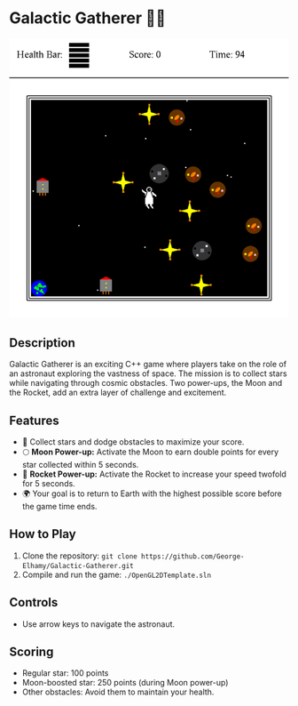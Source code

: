# Galactic Gatherer 🚀✨

![Game Screenshot](galactic.png)

## Description

Galactic Gatherer is an exciting C++ game where players take on the role of an astronaut exploring the vastness of space. The mission is to collect stars while navigating through cosmic obstacles. Two power-ups, the Moon and the Rocket, add an extra layer of challenge and excitement.

## Features

- 🌟 Collect stars and dodge obstacles to maximize your score.
- 🌕 **Moon Power-up:** Activate the Moon to earn double points for every star collected within 5 seconds.
- 🚀 **Rocket Power-up:** Activate the Rocket to increase your speed twofold for 5 seconds.
- 🌍 Your goal is to return to Earth with the highest possible score before the game time ends.

## How to Play

1. Clone the repository: `git clone https://github.com/George-Elhamy/Galactic-Gatherer.git`
2. Compile and run the game: `./OpenGL2DTemplate.sln`

## Controls

- Use arrow keys to navigate the astronaut.

## Scoring

- Regular star: 100 points
- Moon-boosted star: 250 points (during Moon power-up)
- Other obstacles: Avoid them to maintain your health.


